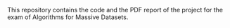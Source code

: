 This repository contains the code and the PDF report of the project for the exam of Algorithms for Massive Datasets.
